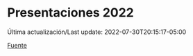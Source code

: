 # Presentaciones 2022

Última actualización/Last update: 2022-07-30T20:15:17-05:00

 [Fuente](https://www.gob.mx/salud/documentos/presentaciones-2022)
